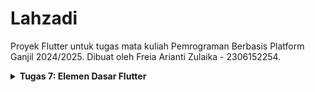 # Lahzadi

Proyek Flutter untuk tugas mata kuliah Pemrograman Berbasis Platform Ganjil 2024/2025. Dibuat oleh Freia Arianti Zulaika - 2306152254.

<details>
<Summary><b>Tugas 7: Elemen Dasar Flutter</b></Summary>

## Jelaskan apa yang dimaksud dengan stateless widget dan stateful widget, dan jelaskan perbedaan dari keduanya.
_Stateless widget_ dan _stateful widget_ adalah dua jenis bentuk penggunaan _widget_ yang secara umum dapat dibedakan dari cara kerja tampilan suatu _widget_. Dari namanya sendiri, dapat diketahui bahwa _stateless widget_ merupakan _widget_ yang tidak memiliki _state_, sehingga tampilan dari suatu _widget_ tidak akan berubah (bersifat statis). Contoh dari _stateless widget_ seperti icon dan image. Sedangkan, _stateful widget_ memiliki _state_ yang dapat membuat terjadinya perubahan pada tampilan suatu _widget_ (bersifat dinamis). Contoh dari _stateful widget_ adalah InkWell dan Checkbox.

## Sebutkan widget apa saja yang kamu gunakan pada proyek ini dan jelaskan fungsinya.
Dalam proyek ini, saya menggunakan _stateless widget_. Beberapa _widget_ yang saya gunakan di proyek ini adalah:
* MyApp
_Widget_ ini berfungsi sebagai _root_ dari Lahzadi. _Widget_ ini menyimpan keseluruhan tema dan warna dari proyek ini. Selain itu, MyApp juga menyimpan _widget_ MyHomePage sebagai halaman utama yang akan dituju ketika mengakses proyek.
* MyHomePage
_Widget_ ini berfungsi sebagai halaman _home_ dari Lahzadi. _Widget_ ini menyimpan data-data apa saja yang akan ditampilkan serta mengatur letak dari _widget_ InfoCard dan ItemCard yang akan ditampilkan di halaman _home_.
* ItemCard
_Widget_ ini berfungsi dalam menampikan tombol-tombol yang bersifat interaktif. _Widget_ ini mengatur bentuk, tema, warna, dan aksi yang dapat dilakukan pada _cards_ sehingga dapat bertindak sebagai tombol.
* InfoCard
_Widget_ ini berfungsi dalam menampilkan data-data seperti name, npm, dan classname dalam bentuk _card_ yang sudah disimpan di _widget_ MyHomePage. _Widget_ ini juga berfungsi dalam mengatur bentuk, tema, dan warna yang akan ditampilkan.

## Apa fungsi dari setState()? Jelaskan variabel apa saja yang dapat terdampak dengan fungsi tersebut.
`setState()` merupakan fungsi di _stateful widget_ yang berfungsi untuk memberi tahu _framework_ bahwa _state_ internal yang ada di _widget_ tersebut telah berubah dan untuk mengubah tampilan UI pengguna, perlu dilakukan _rebuild_. Jika suatu _state_ berubah dan tidak memanggil fungsi `setState()`, maka tampilan UI pengguna tidak akan menunjukkan perubahannya. Variabel-variabel yang terdampak dari fungsi ini yaitu variabel yang berada di dalam objek _state_.

## Jelaskan perbedaan antara const dengan final!
* `final`: akan di-inisialisasi ketika _runtime_. Dalam Flutter, ketika kita memanggil `setState()` dan melakukan _rebuild_, maka variabel-variabel `final` yang ada di method _Build_ akan di-inisialisasi kembali. Ketika sudah di-inisialisasi, `final` bersifat _immutable_. `final` dapat digunakan ketika kita belum mengetahui apa nilai yang akan dikeluarkan saat _compile time_. Contohnya ketika kita ingin membuat variabel yang membutuhkan waktu saat _runtime_, maka datanya akan kerap berubah tiap kali dijalankan.
* `const`: akan di-inisialisasi ketika _compile time_ dan nilainya sudah tersedia saat _runtime_. `const` bersifat _immutable_ dan nilainya harus sudah diketahui ketika waktu _compile_. Contohnya ketika kita ingin membuat variabel yang berisi kalimat yang selalu sama tiap kali dijalankan.

## Jelaskan bagaimana cara kamu mengimplementasikan checklist-checklist di atas.
### Membuat sebuah program Flutter baru dengan tema E-Commerce yang sesuai dengan tugas-tugas sebelumnya.
1. Pertama, saya membuat direktori baru di lokal.
2. Di direktori tersebut, saya melakukan perintah berikut untuk memulai proyek flutter:
    ```
    flutter create lahzadi
    ```
3. Setelah membuat `lahzadi`, saya masuk ke dalam direktori tersebut dan melakukan `git init` untuk mulai menghubungkan dengan repositori di github. Kemudian saya menjalankan perintah `git remote add origin https://github.com/freiazulaika/lahzadi-mobile.git` untuk menghubungkan direktori lokal dengan repositori di github.

### Membuat tiga tombol sederhana dengan ikon dan teks untuk melihat daftar produk, menambahkan produk, dan logout
1. Saya membuat berkas `menu.dart` dan menambahkan _class_ `myHomePage`.
2. Di dalam _class_ `myHomePage`, saya menambahkan kode berikut:
```
final List<ItemHomepage> items = [
    ItemHomepage("Lihat Daftar Produk", Icons.inventory, Colors.green[300]!),
    ItemHomepage("Tambah Produk", Icons.add, Colors.teal[400]!),
    ItemHomepage("Logout", Icons.logout, Colors.cyan[400]!),
  ];
```
Kode tersebut menunjukkan list tombol (termasuk ikon dan teks) yang akan ditampilkan.
3. Kemudian, saya membuat _class_/_widget_ `ItemCard` yang berisi kode berikut:
```
class ItemCard extends StatelessWidget {
  final ItemHomepage item;
  const ItemCard(this.item, {super.key});

  @override
  Widget build(BuildContext context) {
    return Material(
      color: item.color,
      borderRadius: BorderRadius.circular(12),

      child: InkWell(
        onTap: () {
          ScaffoldMessenger.of(context)
            ..hideCurrentSnackBar()
            ..showSnackBar(SnackBar(
                content: Text("Kamu telah menekan tombol ${item.name}!")));
        },
        child: Container(
          padding: const EdgeInsets.all(8),
          child: Center(
            child: Column(
              mainAxisAlignment: MainAxisAlignment.center,
              children: [
                Icon(
                  item.icon,
                  color: Colors.white,
                  size: 30.0,
                ),
                const Padding(padding: EdgeInsets.all(3)),
                Text(
                  item.name,
                  textAlign: TextAlign.center,
                  style: const TextStyle(color: Colors.white),
                ),
              ],
            ),
          ),
        ),
      ),
    );
  }
}
```
Di dalam _class_ ini, me-_return_ `Material` sehingga bentuk yang dihasilkan akan menyerupai card/tombol. Untuk membuat tombol ini bersifat interaktif, saya menggunakan `InkWell` yang dapat mendeteksi masukkan dari pengguna seperti tap.

### Mengimplementasikan warna-warna yang berbeda untuk setiap tombol (Lihat Daftar Produk, Tambah Produk, dan Logout).
1. Di _class_ `ItemHomePage`, saya membuat atribut-atribut berikut:
```
class ItemHomepage {
  final String name;
  final IconData icon;
  final Color color;

  ItemHomepage(this.name, this.icon, this.color);
}
```
Color berfungsi untuk ketika saya membuat tombol, saya bisa langsung menentukan mau menggunakan warna apa.
2. Di kode berikut yang ada di `ItemCard`, saya menginisiasi tombol-tombol tersebut dengan warna yang berbeda:
```
final List<ItemHomepage> items = [
    ItemHomepage("Lihat Daftar Produk", Icons.inventory, Colors.green[300]!),
    ItemHomepage("Tambah Produk", Icons.add, Colors.teal[400]!),
    ItemHomepage("Logout", Icons.logout, Colors.cyan[400]!),
  ];
```

### Memunculkan Snackbar
1. Di _widget_ `ItemCard`, saya menambahkan kode berikut sehingga ketika pengguna tap tombolnya (onTap), maka akan keluar pesan Snackbar
```
onTap: () {
          ScaffoldMessenger.of(context)
            ..hideCurrentSnackBar()
            ..showSnackBar(SnackBar(
                content: Text("Kamu telah menekan tombol ${item.name}!")));
        },
```

</details>

